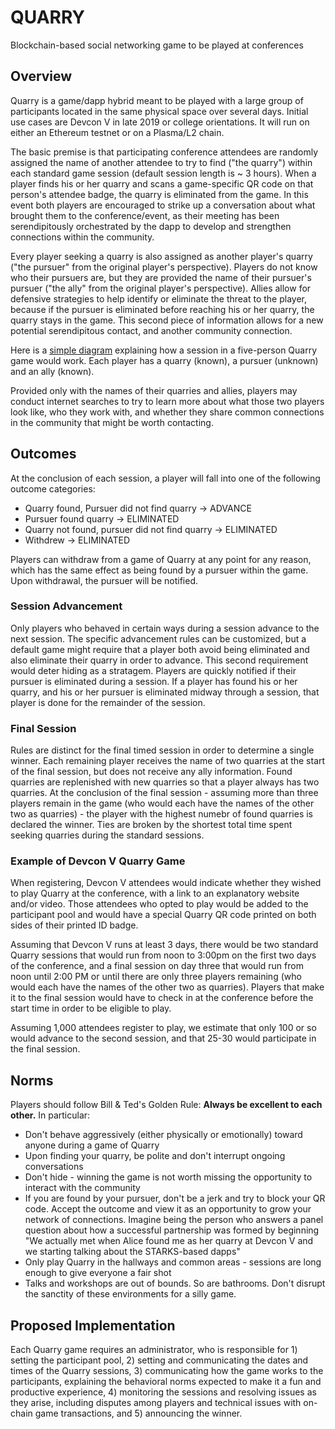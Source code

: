 # QUARRY
Blockchain-based social networking game to be played at conferences

## Overview
Quarry is a game/dapp hybrid meant to be played with a large group of participants located in the same physical space over several days.  Initial use cases are Devcon V in late 2019 or college orientations.  It will run on either an Ethereum testnet or on a Plasma/L2 chain. 

The basic premise is that participating conference attendees are randomly assigned the name of another attendee to try to find ("the quarry") within each standard game session (default session length is ~ 3 hours).  When a player finds his or her quarry and scans a game-specific QR code on that person's attendee badge, the quarry is eliminated from the game.  In this event both players are encouraged to strike up a conversation about what brought them to the conference/event, as their meeting has been serendipitously orchestrated by the dapp to develop and strengthen connections within the community. 

Every player seeking a quarry is also assigned as another player's quarry ("the pursuer" from the original player's perspective).  Players do not know who their pursuers are, but they are provided the name of their pursuer's pursuer ("the ally" from the original player's perspective).  Allies allow for defensive strategies to help identify or eliminate the threat to the player, because if the pursuer is eliminated before reaching his or her quarry, the quarry stays in the game.  This second piece of information allows for a new potential serendipitous contact, and another community connection.  

Here is a [simple diagram](https://github.com/vrortvedt/quarry/blob/master/Quarry_diagram.pdf) explaining how a session in a five-person Quarry game would work.  Each player has a quarry (known), a pursuer (unknown) and an ally (known).

Provided only with the names of their quarries and allies, players may conduct internet searches to try to learn more about what those two players look like, who they work with, and whether they share common connections in the community that might be worth contacting.  

## Outcomes
At the conclusion of each session, a player will fall into one of the following outcome categories:
* Quarry found, Pursuer did not find quarry -> ADVANCE
* Pursuer found quarry -> ELIMINATED
* Quarry not found, pursuer did not find quarry -> ELIMINATED
* Withdrew -> ELIMINATED

Players can withdraw from a game of Quarry at any point for any reason, which has the same effect as being found by a pursuer within the game.  Upon withdrawal, the pursuer will be notified.

### Session Advancement
Only players who behaved in certain ways during a session advance to the next session.  The specific advancement rules can be customized, but a default game might require that a player both avoid being eliminated and also eliminate their quarry in order to advance.  This second requirement would deter hiding as a stratagem.  Players are quickly notified if their pursuer is eliminated during a session.  If a player has found his or her quarry, and his or her pursuer is eliminated midway through a session, that player is done for the remainder of the session.

### Final Session
Rules are distinct for the final timed session in order to determine a single winner.  Each remaining player receives the name of two quarries at the start of the final session, but does not receive any ally information.  Found quarries are replenished with new quarries so that a player always has two quarries.  At the conclusion of the final session - assuming more than three players remain in the game (who would each have the names of the other two as quarries) - the player with the highest numebr of found quarries is declared the winner.  Ties are broken by the shortest total time spent seeking quarries during the standard sessions. 

### Example of Devcon V Quarry Game
When registering, Devcon V attendees would indicate whether they wished to play Quarry at the conference, with a link to an explanatory website and/or video.  Those attendees who opted to play would be added to the participant pool and would have a special Quarry QR code printed on both sides of their printed ID badge.

Assuming that Devcon V runs at least 3 days, there would be two standard Quarry sessions that would run from noon to 3:00pm on the first two days of the conference, and a final session on day three that would run from noon until 2:00 PM or until there are only three players remaining (who would each have the names of the other two as quarries).  Players that make it to the final session would have to check in at the conference before the start time in order to be eligible to play.

Assuming 1,000 attendees register to play, we estimate that only 100 or so would advance to the second session, and that 25-30 would participate in the final session.

## Norms
Players should follow Bill & Ted's Golden Rule: **Always be excellent to each other.** In particular:
* Don't behave aggressively (either physically or emotionally) toward anyone during a game of Quarry
* Upon finding your quarry, be polite and don't interrupt ongoing conversations
* Don't hide - winning the game is not worth missing the opportunity to interact with the community
* If you are found by your pursuer, don't be a jerk and try to block your QR code.  Accept the outcome and view it as an opportunity to grow your network of connections.  Imagine being the person who answers a panel question about how a successful partnership was formed by beginning "We actually met when Alice found me as her quarry at Devcon V and we starting talking about the STARKS-based dapps"
* Only play Quarry in the hallways and common areas - sessions are long enough to give everyone a fair shot
* Talks and workshops are out of bounds.  So are bathrooms.  Don't disrupt the sanctity of these environments for a silly game.

## Proposed Implementation
Each Quarry game requires an administrator, who is responsible for 1) setting the participant pool, 2) setting and communicating the dates and times of the Quarry sessions, 3) communicating how the game works to the participants, explaining the behavioral norms expected to make it a fun and productive experience, 4) monitoring the sessions and resolving issues as they arise, including disputes among players and technical issues with on-chain game transactions, and 5) announcing the winner.

